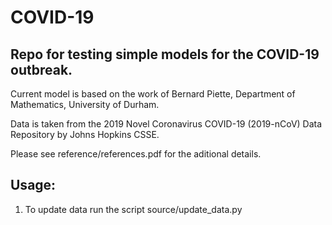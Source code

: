 # COVID-19

Repo for testing simple models for the COVID-19 outbreak.
----------------------------------------------------------

Current model is based on the work of Bernard Piette, Department of Mathematics, University of Durham.

Data is taken from the 2019 Novel Coronavirus COVID-19 (2019-nCoV) Data Repository by Johns Hopkins CSSE.

Please see reference/references.pdf for the aditional details.

Usage:
------

1. To update data run the script source/update_data.py
